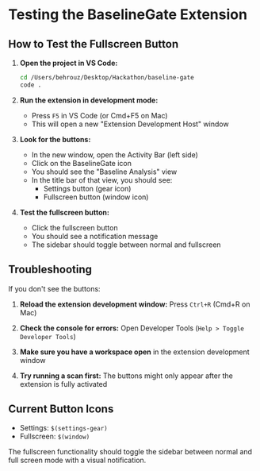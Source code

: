 # Testing the BaselineGate Extension

## How to Test the Fullscreen Button

1. **Open the project in VS Code:**
   ```bash
   cd /Users/behrouz/Desktop/Hackathon/baseline-gate
   code .
   ```

2. **Run the extension in development mode:**
   - Press `F5` in VS Code (or Cmd+F5 on Mac)
   - This will open a new "Extension Development Host" window

3. **Look for the buttons:**
   - In the new window, open the Activity Bar (left side)
   - Click on the BaselineGate icon 
   - You should see the "Baseline Analysis" view
   - In the title bar of that view, you should see:
     - Settings button (gear icon)
     - Fullscreen button (window icon)

4. **Test the fullscreen button:**
   - Click the fullscreen button
   - You should see a notification message
   - The sidebar should toggle between normal and fullscreen

## Troubleshooting

If you don't see the buttons:

1. **Reload the extension development window:** Press `Ctrl+R` (Cmd+R on Mac)

2. **Check the console for errors:** Open Developer Tools (`Help > Toggle Developer Tools`)

3. **Make sure you have a workspace open** in the extension development window

4. **Try running a scan first:** The buttons might only appear after the extension is fully activated

## Current Button Icons

- Settings: `$(settings-gear)` 
- Fullscreen: `$(window)`

The fullscreen functionality should toggle the sidebar between normal and full screen mode with a visual notification.